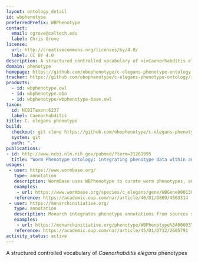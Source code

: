 ```yaml
---
layout: ontology_detail
id: wbphenotype
preferredPrefix: WBPhenotype
contact:
  email: cgrove@caltech.edu
  label: Chris Grove
license:
  url: http://creativecommons.org/licenses/by/4.0/
  label: CC BY 4.0
description: A structured controlled vocabulary of <i>Caenorhabditis elegans</i> phenotypes
domain: phenotype
homepage: https://github.com/obophenotype/c-elegans-phenotype-ontology
tracker: https://github.com/obophenotype/c-elegans-phenotype-ontology/issues
products:
  - id: wbphenotype.owl
  - id: wbphenotype.obo
  - id: wbphenotype/wbphenotype-base.owl
taxon:
  id: NCBITaxon:6237
  label: Caenorhabditis
title: C. elegans phenotype
build:
  checkout: git clone https://github.com/obophenotype/c-elegans-phenotype-ontology.git
  system: git
  path: "."
publications:
- id: http://www.ncbi.nlm.nih.gov/pubmed/?term=21261995
  title: "Worm Phenotype Ontology: integrating phenotype data within and beyond the C. elegans community."
usages:
 - user: https://www.wormbase.org/
   type: annotation
   description: WormBase uses WBPhenotype to curate worm phenotypes, and to allow search and indexing on the WormBase site
   examples:
    - url: https://www.wormbase.org/species/c_elegans/gene/WBGene00013855#0c-9g-3
   reference: https://academic.oup.com/nar/article/46/D1/D869/4563314
 - user: https://monarchinitiative.org/
   type: annotation
   description: Monarch integrates phenotype annotations from sources such as WormBase, and allows for querying using the WBPhenotype ontology.
   examples:
    - url: https://monarchinitiative.org/phenotype/WBPhenotype%3A0000370
   reference: https://academic.oup.com/nar/article/45/D1/D712/2605791
activity_status: active
---
```


A structured controlled vocabulary of <i>Caenorhabditis elegans</i> phenotypes
